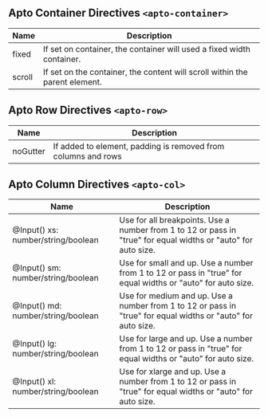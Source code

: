 ## Apto Container Directives `<apto-container>`
Name | Description
---- | -----------
fixed | If set on container, the container will used a fixed width container.
scroll | If set on the container, the content will scroll within the parent element.

## Apto Row Directives `<apto-row>`
Name | Description
---- | -----------
noGutter | If added to element, padding is removed from columns and rows

## Apto Column Directives `<apto-col>`
Name | Description
---- | -----------
@Input() xs: number/string/boolean | Use for all breakpoints. Use a number from 1 to 12 or pass in "true" for equal widths or "auto" for auto size.
@Input() sm: number/string/boolean | Use for small and up. Use a number from 1 to 12 or pass in "true" for equal widths or "auto" for auto size.
@Input() md: number/string/boolean | Use for medium and up. Use a number from 1 to 12 or pass in "true" for equal widths or "auto" for auto size.
@Input() lg: number/string/boolean | Use for large and up. Use a number from 1 to 12 or pass in "true" for equal widths or "auto" for auto size.
@Input() xl: number/string/boolean | Use for xlarge and up. Use a number from 1 to 12 or pass in "true" for equal widths or "auto" for auto size.
